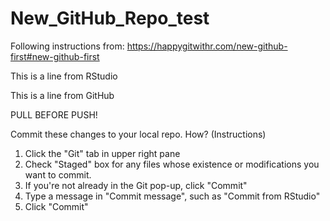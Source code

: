 # New_GitHub_Repo_test
Following instructions from: https://happygitwithr.com/new-github-first#new-github-first

This is a line from RStudio

This is a line from GitHub

PULL BEFORE PUSH!

Commit these changes to your local repo. How? (Instructions)
1. Click the "Git" tab in upper right pane
2. Check "Staged" box for any files whose existence or modifications you want to commit.
3. If you're not already in the Git pop-up, click "Commit"
4. Type a message in "Commit message", such as "Commit from RStudio"
5. Click "Commit"